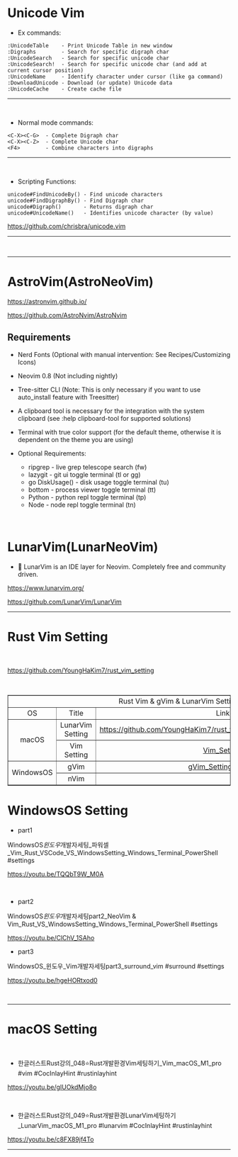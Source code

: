 # Unicode Vim

- Ex commands:

```
:UnicodeTable    - Print Unicode Table in new window
:Digraphs        - Search for specific digraph char
:UnicodeSearch   - Search for specific unicode char
:UnicodeSearch!  - Search for specific unicode char (and add at current cursor position)
:UnicodeName     - Identify character under cursor (like ga command)
:DownloadUnicode - Download (or update) Unicode data
:UnicodeCache    - Create cache file

```
<hr>

<br>

- Normal mode commands:
```
<C-X><C-G>  - Complete Digraph char
<C-X><C-Z>  - Complete Unicode char
<F4>        - Combine characters into digraphs

```

<hr>

<br>

- Scripting Functions:

```
unicode#FindUnicodeBy() - Find unicode characters
unicode#FindDigraphBy() - Find Digraph char
unicode#Digraph()       - Returns digraph char
unicode#UnicodeName()   - Identifies unicode character (by value)
```

https://github.com/chrisbra/unicode.vim

<hr>

<br>

<hr>

# AstroVim(AstroNeoVim)

https://astronvim.github.io/

https://github.com/AstroNvim/AstroNvim

## Requirements

- Nerd Fonts (Optional with manual intervention: See Recipes/Customizing Icons)

- Neovim 0.8 (Not including nightly)

- Tree-sitter CLI (Note: This is only necessary if you want to use auto_install feature with Treesitter)

- A clipboard tool is necessary for the integration with the system clipboard (see :help clipboard-tool for supported solutions)

- Terminal with true color support (for the default theme, otherwise it is dependent on the theme you are using)

- Optional Requirements:
  - ripgrep - live grep telescope search (<leader>fw)
  - lazygit - git ui toggle terminal (<leader>tl or <leader>gg)
  - go DiskUsage() - disk usage toggle terminal (<leader>tu)
  - bottom - process viewer toggle terminal (<leader>tt)
  - Python - python repl toggle terminal (<leader>tp)
  - Node - node repl toggle terminal (<leader>tn)

<br>

# LunarVim(LunarNeoVim)

- 🌙 LunarVim is an IDE layer for Neovim. Completely free and community driven.

https://www.lunarvim.org/

https://github.com/LunarVim/LunarVim

<hr>

# Rust Vim Setting

<br>

https://github.com/YoungHaKim7/rust_vim_setting

<br>

<table border="1">
    <tr>
    <td colspan="3" align="center">Rust Vim & gVim & LunarVim Setting</td>
    </tr>
    <tr align="center">
        <td>OS </td>
        <td>Title</td>
        <td>Link</td>
    </tr>
    <tr align="center">
        <td rowspan="2">macOS</td></a>
        <td>LunarVim Setting</td>
        <td><a href="https://github.com/YoungHaKim7/rust_vim_setting/tree/main/LunarVim_Rust_setting">https://github.com/YoungHaKim7/rust_vim_setting/LunarVim_Rust_setting</a></td>
    </tr>
    <tr align="center">
        <td>Vim Setting</td>
        <td><a href="https://github.com/YoungHaKim7/rust_vim_setting/tree/main/Vim_Rust_macOS_setting">Vim_Setting</a></td>
    </tr>
    <tr align="center">
        <td rowspan="2">WindowsOS</td></a>
        <td>gVim</td>
        <td><a href="https://github.com/YoungHaKim7/rust_vim_setting/tree/main/gVim_Win11_OS_Setting">gVim_Setting_Win11</a></td>
    </tr>
    <tr align="center">
        <td>nVim</td></a>
        <td></td>
    </tr>
</table>

# WindowsOS Setting

- part1

WindowsOS*윈도우*개발자세팅\_파워셀\_Vim_Rust_VSCode_VS_WindowsSetting_Windows_Terminal_PowerShell #settings

https://youtu.be/TQQbT9W_M0A

<br>

- part2

WindowsOS*윈도우*개발자세팅part2_NeoVim & Vim_Rust_VS_WindowsSetting_Windows_Terminal_PowerShell #settings

https://youtu.be/ClChV_1SAho

- part3

WindowsOS\_윈도우\_Vim개발자세팅part3_surround_vim #surround #settings

https://youtu.be/hgeHORtxod0

<br>

<hr>

# macOS Setting

<br>

- 한글러스트Rust강의\_048⭐️Rust개발환경Vim세팅하기\_Vim_macOS_M1_pro #vim #CocInlayHint #rustinlayhint

https://youtu.be/gIUOkdMjo8o

<br>

- 한글러스트Rust강의\_049⭐️Rust개발환경LunarVim세팅하기\_LunarVim_macOS_M1_pro #lunarvim #CocInlayHint #rustinlayhint

https://youtu.be/c8FX89jf4To

<hr>
